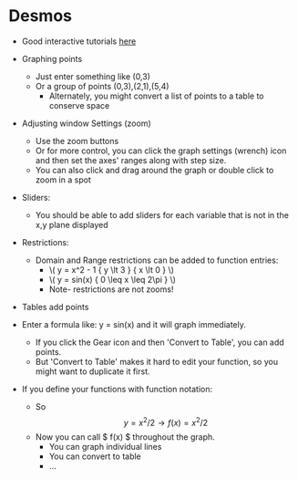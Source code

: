 
Desmos
======================

- Good interactive tutorials [here](http://learn.desmos.com/)

- Graphing points
	- Just enter something like (0,3)
	- Or a group of points (0,3),(2,1),(5,4)
		- Alternately, you might convert a list of points to a table to conserve space
- Adjusting window Settings (zoom)
	- Use the zoom buttons
	- Or for more control, you can click the graph settings (wrench) icon and then set the axes' ranges along with step size.
	- You can also click and drag around the graph or double click to zoom in a spot
- Sliders:
	- You should be able to add sliders for each variable that is not in the x,y plane displayed
- Restrictions:
	- Domain and Range restrictions can be added to function entries:
		- \\( y = x^2 - 1 \{ y \lt 3 \}  \{ x \lt 0 \} \\)
		- \\( y = sin(x)  \{ 0 \leq x \leq 2\pi \} \\)
		- Note- restrictions are not zooms!
- Tables add points
- Enter a formula like: y = sin(x) and it will graph immediately.
	- If you click the Gear icon and then 'Convert to Table', you can add points.
	- But 'Convert to Table' makes it hard to edit your function, so you might want to duplicate it first.
- If you define your functions with function notation:
	- So $$ y = x^2 / 2 \rightarrow f(x) = x^2 / 2 $$  
	- Now you can call $ f(x) $ throughout the graph.
		- You can graph individual lines
		- You can convert to table
		- ...
